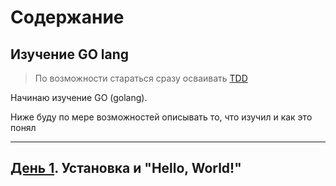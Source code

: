 # Содержание

## Изучение GO lang

> По возможности стараться сразу осваивать [TDD](https://quii.gitbook.io/learn-go-with-tests)

Начинаю изучение GO (golang). 

Ниже буду по мере возможностей описывать то, что изучил и как это понял
___

## [День 1](/go-hello/doc/INFO.md). Установка и "Hello, World!"
